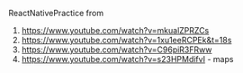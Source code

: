 ReactNativePractice from
  1) https://www.youtube.com/watch?v=mkualZPRZCs
  2) https://www.youtube.com/watch?v=1xu1eeRCPEk&t=18s
  3) https://www.youtube.com/watch?v=C96piR3FRww
  4) https://www.youtube.com/watch?v=s23HPMdifvI - maps